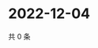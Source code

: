 # 2022-12-04

共 0 条

<!-- BEGIN WEIBO -->
<!-- 最后更新时间 Sun Dec 04 2022 17:12:43 GMT+0800 (China Standard Time) -->

<!-- END WEIBO -->

